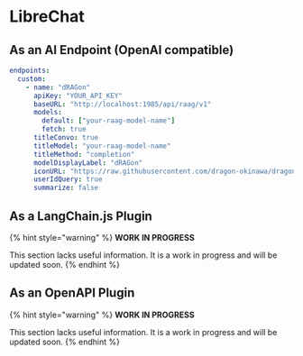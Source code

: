 # LibreChat

## As an AI Endpoint (OpenAI compatible) <a href="#as-an-ai-endpoint-openai-compatible" id="as-an-ai-endpoint-openai-compatible"></a>

```yaml
endpoints:
  custom:
    - name: "dRAGon"
      apiKey: "YOUR_API_KEY"
      baseURL: "http://localhost:1985/api/raag/v1"
      models:
        default: ["your-raag-model-name"]
        fetch: true
      titleConvo: true
      titleModel: "your-raag-model-name"
      titleMethod: "completion"
      modelDisplayLabel: "dRAGon"
      iconURL: "https://raw.githubusercontent.com/dragon-okinawa/dragon/main/static/img/dragon_okinawa_icon.png"
      userIdQuery: true
      summarize: false
```

## As a LangChain.js Plugin <a href="#as-a-langchainjs-plugin" id="as-a-langchainjs-plugin"></a>

{% hint style="warning" %}
**WORK IN PROGRESS**

This section lacks useful information. It is a work in progress and will be updated soon.
{% endhint %}

## As an OpenAPI Plugin <a href="#as-an-openapi-plugin" id="as-an-openapi-plugin"></a>

{% hint style="warning" %}
**WORK IN PROGRESS**

This section lacks useful information. It is a work in progress and will be updated soon.
{% endhint %}
